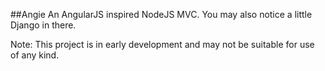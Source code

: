 ##Angie
An AngularJS inspired NodeJS MVC. You may also notice a little Django in there.

Note: This project is in early development and may not be suitable for use of any kind.
